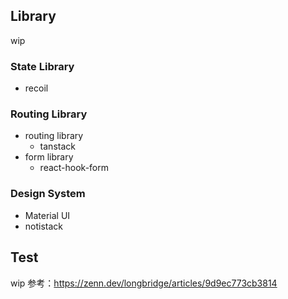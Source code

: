 ## Library

wip

### State Library

- recoil

### Routing Library

- routing library
  - tanstack
- form library
  - react-hook-form

### Design System

- Material UI
- notistack

## Test

wip
参考：https://zenn.dev/longbridge/articles/9d9ec773cb3814

